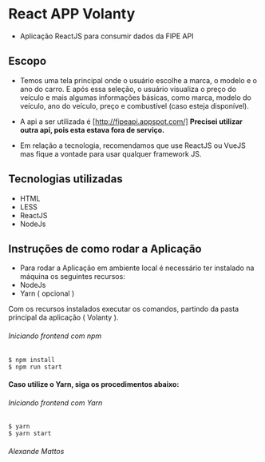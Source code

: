 # React APP Volanty 

- Aplicação ReactJS para consumir dados da FIPE API

## Escopo

- Temos uma tela principal onde o usuário escolhe a marca, o modelo e o ano do carro. E após essa seleção, o usuário visualiza o preço do veículo e mais algumas informações básicas, como marca, modelo do veículo, ano do veículo, preço e combustível (caso esteja disponível).

- A api a ser utilizada é [http://fipeapi.appspot.com/] **Precisei utilizar outra api, pois esta estava fora de serviço.**

- Em relação a tecnologia, recomendamos que use ReactJS ou VueJS mas fique a vontade para usar qualquer framework JS.

## Tecnologias utilizadas
- HTML
- LESS
- ReactJS
- NodeJs

## Instruções de como rodar a Aplicação

- Para rodar a Aplicação em ambiente local é necessário ter instalado na máquina os 
seguintes recursos:
- NodeJs
- Yarn ( opcional )

Com os recursos instalados executar os comandos, partindo da pasta principal da aplicação ( Volanty ).

###### Iniciando frontend com npm

```
$ npm install
$ npm run start
```

#### Caso utilize o Yarn, siga os procedimentos abaixo:

###### Iniciando frontend com Yarn
```
$ yarn
$ yarn start
```

###### Alexande Mattos
